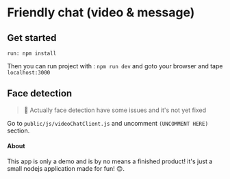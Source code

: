 # Friendly chat (video & message)

## Get started

``run: npm install``

Then you can run project with : ``npm run dev`` and goto your browser and tape ``localhost:3000``

## Face detection

> 🔖 Actually face detection have some issues and it's not yet fixed

Go to ``public/js/videoChatClient.js`` and uncomment ``(UNCOMMENT HERE)`` section.

#### About
This app is only a demo and is by no means a finished product! it's just a small nodejs application made for fun! 😊.
